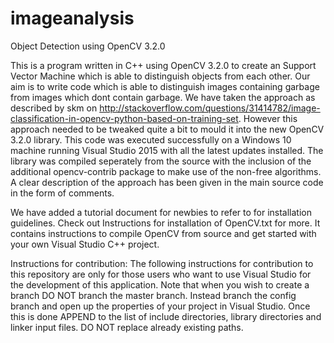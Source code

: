 # imageanalysis
Object Detection using OpenCV 3.2.0

This is a program written in C++ using OpenCV 3.2.0 to create an Support Vector Machine which is able to distinguish objects from each other. Our aim is to write code which is able to distinguish images containing garbage from images which dont contain garbage. We have taken the approach as described by skm on http://stackoverflow.com/questions/31414782/image-classification-in-opencv-python-based-on-training-set. However this approach needed to be tweaked quite a bit to mould it into the new OpenCV 3.2.0 library. This code was executed successfully on a Windows 10 machine running Visual Studio 2015 with all the latest updates installed. The library was compiled seperately from the source with the inclusion of the additional opencv-contrib package to make use of the non-free algorithms. A clear description of the approach has been given in the main source code in the form of comments. 

We have added a tutorial document for newbies to refer to for installation guidelines. Check out Instructions for installation of OpenCV.txt for more. It contains instructions to compile OpenCV from source and get started with your own Visual Studio C++ project.

Instructions for contribution:
The following instructions for contribution to this repository are only for those users who want to use Visual Studio for the development of this application. Note that when you wish to create a branch DO NOT branch the master branch. Instead branch the config branch and open up the properties of your project in Visual Studio. Once this is done APPEND to the list of include directories, library directories and linker input files. DO NOT replace already existing paths.